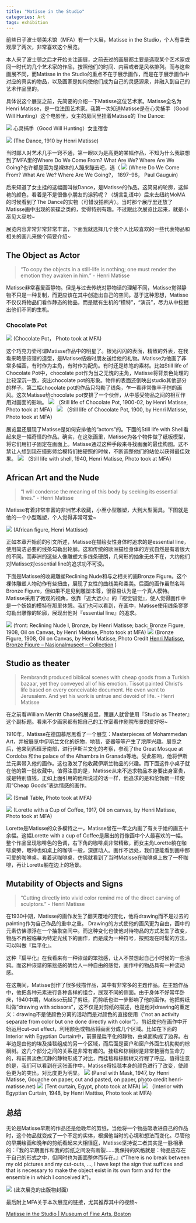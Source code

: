 ```yaml
---
title: "Matisse in the Studio"
categories: Art
tags: exhibition
---
```


前些日子波士顿美术馆（MFA）有一个大展，Matisse in the Studio，个人有幸去观摩了两次，非常喜欢这个展览。

本人来了波士顿之后才开始关注画展，之前去过的画展都主要是选取某个艺术家或同一时代的几个艺术家的作品，按照他们的时间、内容或者是风格排列。而与这些画展不同，而Matisse in the Studio的重点不在于展示画作，而是在于展示画作中对应的真实的物品，以及画家是如何使他们成为自己的灵感源泉，并融入到自己的艺术作品里的。

具体说这个展览之前，先简要的介绍一下Matisse这位艺术家。Matisse全名为Henri Matisse，是一位法国艺术家。我第一次知道Matisse是在心灵捕手（Good Will Hunting）这个电影里，女主的房间里挂着Matisse的 The Dance:

![](img/matisse/good_will_hunting.jpg)
心灵捕手（Good Will Hunting）女主宿舍


![](img/matisse/the-dance.jpg)
(The Dance, 1910 by Henri Matisse)

当时鄙人对艺术几乎一窍不通，第一眼以为是高更的某幅作品，不知为什么我联想到了MFA里的Where Do We Come From? What Are We? Where Are We Going?也许都是因为是裸体的人蹦来蹦去吧，逃（
![](img/matisse/SC226475.jpg)
(Where Do We Come From? What Are We? Where Are We Going?， 1897–98， Paul Gauguin)


后来知道了女主挂的这幅画叫做Dance，是Matisse的作品。这简易的轮廓，这鲜艳的颜色，看着是不是很像小朋友的涂鸦呢？（胡言乱语中）后来去纽约MoMA的时候看到了The Dance的实物（可惜没拍照片）。当时那个展厅里还放了Matisse画中出现的碗碟之类的，觉得特别有趣。不过跟此次展览比起来，就是小巫见大巫啦~

展览内容非常非常非常丰富，下面我就选择几个我个人比较喜欢的一些代表物品和相关的画儿来做个简要介绍~

## The Object as Actor
> “To copy the objects in a still-life is nothing; one must render the emotion they awaken in him.” - Henri Matisse  

Matisse非常喜爱画静物。但是与过去传统对静物话的理解不同，Matisse觉得静物不只是一种复制，而更应该在其中创造出自己的空间。基于这种思想，Matisse不仅仅将物品们看作静态的物品，而是赋有生机的“模特”，“演员”，尽力从中挖掘出他们不同的生机。

### Chocolate Pot

![](img/matisse/IMG_4476.jpg)
(Chocolate Pot， Photo took at MFA)

这个巧克力壶可谓Matisse作品中的明星了。银光闪闪的表面，精致的外表，在我看来略感诙谐的造型，是Matisse结婚时朋友送给他的礼物。Matisse为他画了非常多幅画，有时作为主角，有时作为配角。有时还是练笔的素材。比如Still life of Chocolate Pot中，chocolate pot作为当之无愧的主角，Matisse将背景色处理的比较深沉一致，突出chocolate pot的形象。物件的表面还倒映出studio其他部分的样子。第二幅chocolate pot的作品只勾勒了线条，乍一看非常像丰子恺的画风。这次Matisse给chocolate pot安排了一个伙伴，从中感受物品之间的相互作用对画面的影响。
![](img/matisse/DSCF0184.JPG)
（Still life of Chocolate Pot, 1900-02, by Henri Matisse, Photo took at MFA）
![](img/matisse/IMG_4477.jpg)
（Still life of Chocolate Pot, 1900, by Henri Matisse, Photo took at MFA）

展览里还展现了Matisse是如何安排他的“actors”的。下面的Still life with Shell看起来是一幅奇怪的作品。确实，在这张画里，Matisse为各个物件做了纸板模型，将它们用钉子固定在画面上。Matisse通过这种手段来寻找画面的最佳构图。这不禁让人想到现在摄影师给模特们拍硬照的时候，不断调整他们的站位以获得最佳效果。
![](img/matisse/DSCF0186.JPG)
（Still life with shell, 1940, Henri Matisse, Photo took at MFA）

## African Art and the Nude
> “I will condense the meaning of this body by seeking its essential lines.” - Henri Matisse  

Matisse有着非常丰富的非洲艺术收藏，小至小型雕塑，大到大型面具。下图就是他的一个小型雕塑，个人觉得非常可爱~

![](img/matisse/DSCF0187.JPG)
(African figure, Henri Mattisse)

正如本章开始前的引文所述，Matisse在描绘女性身体时追求的是essential line，使用简洁必要的线条勾勒出轮廓。这和传统的欧洲描绘身体的方式自然是有着很大的不同。而非洲的这些人像雕塑大多线条硬朗，几何形的抽象无处不在，大约他们对Matisse对essential line的追求功不可没。

下面是Matisse的收藏雕塑Reclining Nude和与之相关的画Bronze Figure。这个裸体雕塑人物动作有些扭曲，展现了女性的曲线美和柔美。后面的画作虽然名叫Bronze Figure，但如果不是见到雕塑本尊，很容易认为是一个真人模特。Matisse采用了微观的视角，依靠『近大远小』的『视觉错觉』，使人觉得画作中是一个妖娆的模特在那里休憩。我们也可以看到，在画中，Matisse使用线条寥寥勾勒出雕像的轮廓，展现出他对『essential line』的追求。

![](img/matisse/DSCF0190.jpg)
(front: Reclining Nude I, Bronze, by Henri Matisse; back: Bronze Figure, 1908, Oil on Canvas, by Henri Matisse, Photo took at MFA)
![](img/matisse/NG.M.01772a.jpg)
(Bronze Figure, 1908, Oil on Canvas, by Henri Matisse, Photo Credit [Henri Matisse, Bronze Figure – Nasjonalmuseet – Collection](http://samling.nasjonalmuseet.no/en/object/NG.M.01772a#) )
## Studio as theater
> Rembrandt produced biblical scenes with cheap goods from a Turkish bazaar, yet they conveyed all of his emotion. Tissot painted Christ’s life based on every conceivable document. He even went to Jerusalem. And yet his work is untrue and devoid of life. - Henri Matisse  

在之前看William Merritt Chase的展览里，策展人就曾使用『Studio as Theater』这个副标题。看来不少画家都有把自己的工作室看作剧院布景的爱好呀~

1910年，Matisse在德国慕尼黑看了一个展览：Masterpieces of Mohammedan Art，并被展览中伊斯兰文化的织物，地毯，瓷器等等产生了浓厚兴趣。展览之后，他来到西班牙南部，进行伊斯兰文化的考察，参观了the Great Mosque at Cordoba 和the palace of the Alhambra in Granada等地。受此影响，他将伊斯兰元素带入他的画作。这也激发了他收藏伊斯兰物品的兴趣。而下面这件小桌子就在他的第一批收藏中。值得注意的是，Matisse从来不追求物品本身要出身富贵，或是特别值钱，正如上面引用的他所说过的话一样，他追求的是和伦勃朗一样使用”Cheap Goods”表达情感的画作。

![](img/matisse/DSCF0192.JPG)
(Small Table, Photo took at MFA)

![](img/matisse/DSCF0194.JPG)
(Lorette with a Cup of Coffee, 1917, Oil on canvas, by Henri Matisse, Photo took at MFA)

Lorette是Matisse的众多模特之一，Matisse曾在一年之内画了有关于她的画五十余幅。这幅Lorette with a cup of Coffee是展出的肖像画中个人最喜欢的一幅。整个作品呈现咖啡色的色调，右下角的咖啡桌非常精致，而女主角Lorette躺在咖啡桌旁，眼神也如桌上的咖啡一般，深邃动人。画作不远处，我们便能看到画中那可爱的咖啡桌。看着这咖啡桌，仿佛就看到了当时Matisse在咖啡桌上放了一杯咖啡，再让Lorette躺在边上的场景。

## Mutability of Objects and Signs
> “Cutting directly into vivid color remind me of the direct carving of sculptors.” - Henri Matisse  
>   
在1930中期，Matisse的画作发生了翻天覆地的变化，他将drawing而不是过去的painting作为自己作品的重中之重。 Drawing的方式使他的画风更为自由，画中的元素仿佛漂浮在一个抽象空间中。而这种变化也使他对待物品的方式发生了改变，物品不再被临摹为特定光线下的画作，而是成为一种符号，按照现在时髦的方法，可以叫做『扁平化』。

这种『扁平化』在我看来有一种诙谐的笨拙感，让人不禁想起自己小时候的一些涂鸦。而这种诙谐的笨拙感的确给人一种自由的感觉，画作中的物品具有一种流动感。

在这期间，Matisse创作了很多线描作品，其中有非常多的主题作品。在主题作品中，他把各种元素进行各种各样的组合，展现不同的侧面。由于身体不好常年卧床，1940中期，Matisse玩起了剪纸，而剪纸也进一步影响了他的画作。他把剪纸叫做”drawing with scissors”，这不仅是对剪纸的描述，也是他对drawing的重定义：drawing不是使颜色分离的活动而是对颜色的直接使用（”not an activity separate from color but one done directly with color”）。剪纸使他在画作中开始运用cut-out effect，利用颜色或物品将画面分成几个区域。比如在下面的Interior with Egyptian Curtain中，前景是扁平化的静物，由桌面构成了边界。右半边是由他的埃及挂毯组成的另一个区域，而后面是窗户和窗户外面生机勃勃的棕榈树。这几个部分之间的关系是非常有趣的。挂毯和棕榈树是非常艳丽有生命力的，和前景淡色沉静的静物形成了对比，而挂毯和棕榈树又行程了呼应。值得注意的是，我们可以看到在这张画作中，Matisse将挂毯本身的颜色进行了改变，使颜色更为的突出，对比度更为明显。
![](img/matisse/orient_249.jpg)
(Panel with Mask, 1947, by Henri Matisse, Gouache on paper, cut and pasted, on paper, photo credit henri-matisse.net​)
![](img/matisse/DSCF0203.JPG)
(Tent curtain, Egypt, photo took at MFA)
![](img/matisse/DSCF0204.JPG)
（Interior with Egyptian Curtain, 1948, by Henri Mattise, Photo took at MFA)

## 总结
无论是Matisse早期的作品还是他晚年的剪纸，当他将一个物品吸收进自己的作品时，这个物品就变成了一个不定的实体，根据他当时的心境和想法而变化。尽管他的早期绘画和晚年的剪纸看起来大相径庭，Matisse坚持说二者其实是一脉相承的：『我的早期画作和我的剪纸之间没有断裂……我保持的风格就是：物品应存在于自己的形式之中，但同时也为画面整体而存在。』(“There is no break between my old pictures and my cut-outs, …, I have kept the sign that suffices and that is necessary to make the object exist in its own form and for the ensemble in which I conceived it”)。

![](img/matisse/SC347478_4x3.jpeg)
(此次展览的出版物封面)

最后附上MFA关于本次展览的链接，尤其推荐其中的视频~

[Matisse in the Studio | Museum of Fine Arts, Boston](http://www.mfa.org/exhibitions/matisse-in-the-studio)